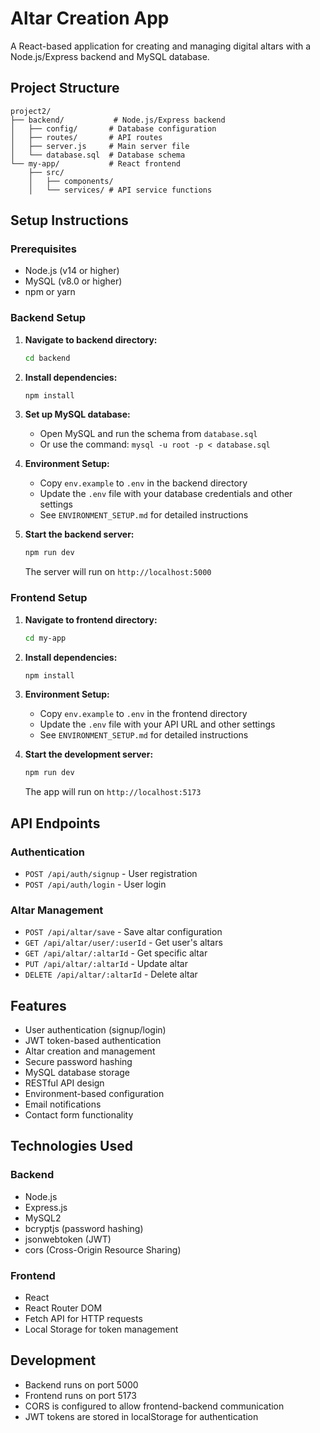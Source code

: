 # Altar Creation App

A React-based application for creating and managing digital altars with a Node.js/Express backend and MySQL database.

## Project Structure

```
project2/
├── backend/           # Node.js/Express backend
│   ├── config/       # Database configuration
│   ├── routes/       # API routes
│   ├── server.js     # Main server file
│   └── database.sql  # Database schema
└── my-app/           # React frontend
    ├── src/
    │   ├── components/
    │   └── services/ # API service functions
```

## Setup Instructions

### Prerequisites

- Node.js (v14 or higher)
- MySQL (v8.0 or higher)
- npm or yarn

### Backend Setup

1. **Navigate to backend directory:**
   ```bash
   cd backend
   ```

2. **Install dependencies:**
   ```bash
   npm install
   ```

3. **Set up MySQL database:**
   - Open MySQL and run the schema from `database.sql`
   - Or use the command: `mysql -u root -p < database.sql`

4. **Environment Setup:**
   - Copy `env.example` to `.env` in the backend directory
   - Update the `.env` file with your database credentials and other settings
   - See `ENVIRONMENT_SETUP.md` for detailed instructions

5. **Start the backend server:**
   ```bash
   npm run dev
   ```
   The server will run on `http://localhost:5000`

### Frontend Setup

1. **Navigate to frontend directory:**
   ```bash
   cd my-app
   ```

2. **Install dependencies:**
   ```bash
   npm install
   ```

3. **Environment Setup:**
   - Copy `env.example` to `.env` in the frontend directory
   - Update the `.env` file with your API URL and other settings
   - See `ENVIRONMENT_SETUP.md` for detailed instructions

4. **Start the development server:**
   ```bash
   npm run dev
   ```
   The app will run on `http://localhost:5173`

## API Endpoints

### Authentication
- `POST /api/auth/signup` - User registration
- `POST /api/auth/login` - User login

### Altar Management
- `POST /api/altar/save` - Save altar configuration
- `GET /api/altar/user/:userId` - Get user's altars
- `GET /api/altar/:altarId` - Get specific altar
- `PUT /api/altar/:altarId` - Update altar
- `DELETE /api/altar/:altarId` - Delete altar

## Features

- User authentication (signup/login)
- JWT token-based authentication
- Altar creation and management
- Secure password hashing
- MySQL database storage
- RESTful API design
- Environment-based configuration
- Email notifications
- Contact form functionality

## Technologies Used

### Backend
- Node.js
- Express.js
- MySQL2
- bcryptjs (password hashing)
- jsonwebtoken (JWT)
- cors (Cross-Origin Resource Sharing)

### Frontend
- React
- React Router DOM
- Fetch API for HTTP requests
- Local Storage for token management

## Development

- Backend runs on port 5000
- Frontend runs on port 5173
- CORS is configured to allow frontend-backend communication
- JWT tokens are stored in localStorage for authentication 